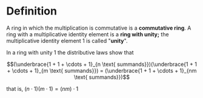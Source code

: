 # Definition

A ring in which the multiplication is commutative is a **commutative ring**. A ring with a multiplicative identity element is a **ring with unity;** the multiplicative identity element $1$ is called "**unity**".

In a ring with unity $1$ the distributive laws show that

$$(\underbrace{1 + 1 + \cdots + 1}_{n \text{ summands}})(\underbrace{1 + 1 + \cdots + 1}_{m \text{ summands}}) = (\underbrace{1 + 1 + \cdots + 1}_{nm \text{ summands}})$$

that is, ${(n\cdot 1)}{(m\cdot 1)} = {(nm)\cdot 1}$